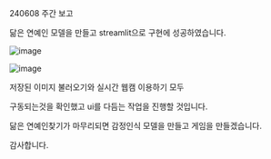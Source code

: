 240608 주간 보고

닮은 연예인 모델을 만들고 streamlit으로 구현에 성공하였습니다.


![image](https://github.com/YeoungJun0508/GW-Report/assets/145903037/4e20c847-6880-4206-9b7e-15c2921f2142)


![image](https://github.com/YeoungJun0508/GW-Report/assets/145903037/ad883120-0c11-4798-8c9d-25512957fcbf)


저장된 이미지 불러오기와 실시간 웹캠 이용하기 모두

구동되는것을 확인했고 ui를 다듬는 작업을 진행할 것입니다.

닮은 연예인찾기가 마무리되면 감정인식 모델을 만들고 게임을 만들겠습니다.

감사합니다.
